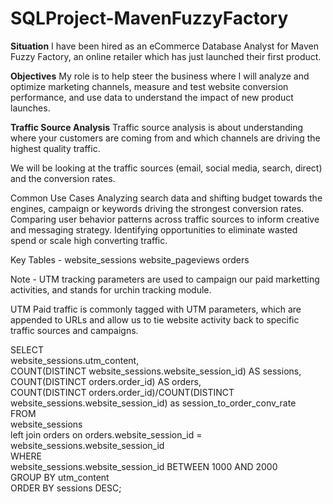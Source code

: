 # SQLProject-MavenFuzzyFactory

<strong>Situation</strong> 
I have been hired as an eCommerce Database Analyst for Maven Fuzzy Factory, an online retailer which has just launched their first product. 

<strong>Objectives</strong>
My role is to help steer the business where I will analyze and optimize marketing channels, measure and test website conversion performance, and use data to understand the impact of new product launches. 


<strong>Traffic Source Analysis</strong>
Traffic source analysis is about understanding where your customers are coming from and which channels are driving the highest quality traffic. 

We will be looking at the traffic sources (email, social media, search, direct) and the conversion rates. 

Common Use Cases 
 Analyzing search data and shifting budget towards the engines, campaign or keywords driving the strongest conversion rates. 
 Comparing user behavior patterns across traffic sources to inform creative and messaging strategy. 
 Identifying opportunities to eliminate wasted spend or scale high converting traffic. 

Key Tables - 
 website_sessions
 website_pageviews
 orders

Note - UTM tracking parameters are used to campaign our paid marketting activities, and stands for urchin tracking module. 

UTM 
 Paid traffic is commonly tagged with UTM parameters, which are appended to URLs and allow us to tie website activity back to specific traffic sources and   campaigns. 
 
SELECT <br/>
     website_sessions.utm_content,<br/>
     COUNT(DISTINCT website_sessions.website_session_id) AS sessions,<br/>
     COUNT(DISTINCT orders.order_id) AS orders,<br/>
     COUNT(DISTINCT orders.order_id)/COUNT(DISTINCT website_sessions.website_session_id) as session_to_order_conv_rate<br/>
 FROM<br/>
     website_sessions<br/>
     left join orders on orders.website_session_id = website_sessions.website_session_id<br/>
 WHERE<br/>
     website_sessions.website_session_id BETWEEN 1000 AND 2000<br/>
 GROUP BY utm_content<br/>
 ORDER BY sessions DESC;<br/>
